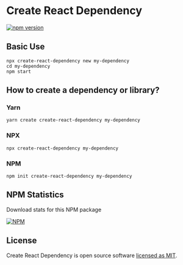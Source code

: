 # Create React Dependency

[![npm version](https://badge.fury.io/js/create-react-dependency.svg)](https://www.npmjs.com/package/create-react-dependency)

## Basic Use

```
npx create-react-dependency new my-dependency
cd my-dependency
npm start
```

## How to create a dependency or library?

### Yarn

```
yarn create create-react-dependency my-dependency
```

### NPX

```
npx create-react-dependency my-dependency
```

### NPM

```
npm init create-react-dependency my-dependency
```

## NPM Statistics

Download stats for this NPM package

[![NPM](https://nodei.co/npm/create-react-dependency.png)](https://nodei.co/npm/create-react-dependency/)

## License

Create React Dependency is open source software [licensed as MIT](https://github.com/andrelmlins/create-react-dependency/blob/master/LICENSE).
